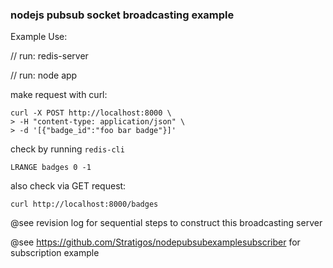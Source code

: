 ### nodejs pubsub socket broadcasting example ###

Example Use:

// run: redis-server

// run: node app

make request with curl:

````
curl -X POST http://localhost:8000 \
> -H "content-type: application/json" \
> -d '[{"badge_id":"foo bar badge"}]'
````

check by running `redis-cli`

````
LRANGE badges 0 -1
````

also check via GET request:

````
curl http://localhost:8000/badges
````

@see revision log for sequential steps to construct this broadcasting server

@see https://github.com/Stratigos/nodepubsubexamplesubscriber for subscription example